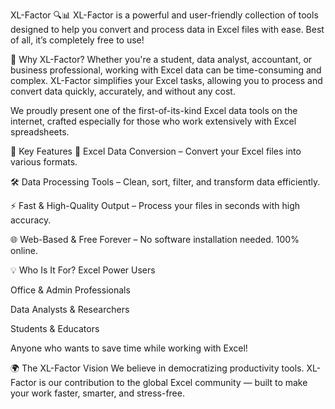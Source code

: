 XL-Factor 🔍📊
XL-Factor is a powerful and user-friendly collection of tools designed to help you convert and process data in Excel files with ease. Best of all, it’s completely free to use!

🚀 Why XL-Factor?
Whether you're a student, data analyst, accountant, or business professional, working with Excel data can be time-consuming and complex. XL-Factor simplifies your Excel tasks, allowing you to process and convert data quickly, accurately, and without any cost.

We proudly present one of the first-of-its-kind Excel data tools on the internet, crafted especially for those who work extensively with Excel spreadsheets.

🧰 Key Features
🔄 Excel Data Conversion – Convert your Excel files into various formats.

🛠️ Data Processing Tools – Clean, sort, filter, and transform data efficiently.

⚡ Fast & High-Quality Output – Process your files in seconds with high accuracy.

🌐 Web-Based & Free Forever – No software installation needed. 100% online.

💡 Who Is It For?
Excel Power Users

Office & Admin Professionals

Data Analysts & Researchers

Students & Educators

Anyone who wants to save time while working with Excel!

🌍 The XL-Factor Vision
We believe in democratizing productivity tools. XL-Factor is our contribution to the global Excel community — built to make your work faster, smarter, and stress-free.
